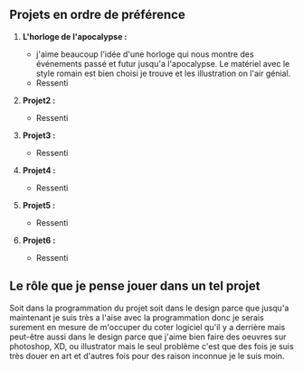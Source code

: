 
## Projets en ordre de préférence


1. **L'horloge de l'apocalypse :**
   - j'aime beaucoup l'idée d'une horloge qui nous montre des événements passé et futur jusqu'a l'apocalypse. Le matériel avec le style romain est bien choisi je trouve et les illustration on l'air génial.
   - Ressenti

2. **Projet2 :**
   - Ressenti


3. **Projet3 :**
   - Ressenti

4. **Projet4 :**
   - Ressenti


5. **Projet5 :**
   - Ressenti


6. **Projet6 :**
   - Ressenti


## Le rôle que je pense jouer dans un tel projet
Soit dans la programmation du projet soit dans le design parce que jusqu'a maintenant je suis très a l'aise avec la programmation donc je serais surement en mesure de m'occuper du coter logiciel qu'il y a derrière mais peut-être aussi dans le design parce que j'aime bien faire des oeuvres sur photoshop, XD, ou illustrator mais le seul problème c'est que des fois je suis très douer en art et d'autres fois pour des raison inconnue je le suis moin.


<!--
les projets ordonnés selon votre préférence actuelle (1 = votre projet préféré), avec justification
ce que vous croyez que vous ressentirez en expériementant chacune des installations, avec justification
le rôle que vous croyez que vous jouerez dans un tel projet, lorsque vous serez en 3e année, avec justification

Vous définirez la structure de votre présentation, en insérant des titres clairs, en intégrant des photographies lorsque cela est pertinent et en créant des fichiers agréables à lire, dans lesquels on repère facilement l'information
--!>
